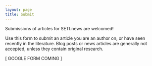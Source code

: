 ```yaml
---
layout: page
title: Submit
---
```


Submissions of articles for SETI.news are welcomed!

Use this form to submit an article you are an author on, or have seen recently in the literature. Blog posts or news articles are generally not accepted, unless they contain original research.

[ GOOGLE FORM COMING ]
